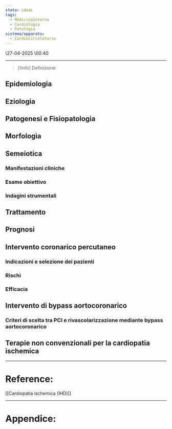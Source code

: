 ```yaml
---
stato: ideaL
tags:
  - MedicinaInterna
  - Cardiologia
  - Patologia
sistema/apparato:
  - CardioCircolatorio
---
```

\27-04-2025 \00:40

---

>[!info] Definizione
>

## Epidemiologia
## Eziologia
## Patogenesi e Fisiopatologia
## Morfologia
## Semeiotica
### Manifestazioni cliniche
### Esame obiettivo
### Indagini strumentali

## Trattamento

## Prognosi



## Intervento coronarico percutaneo
### Indicazioni e selezione dei pazienti
### Rischi
### Efficacia
## Intervento di bypass aortocoronarico
### Criteri di scelta tra PCI e rivascolarizzazione mediante bypass aortocoronarico
## Terapie non convenzionali per la cardiopatia ischemica








--- 
# Reference:
[[Cardiopatia ischemica (IHD)]]

--- 
# Appendice:
[^1]: 
[^2]:
[^3]:
[^4]: 
[^5]: